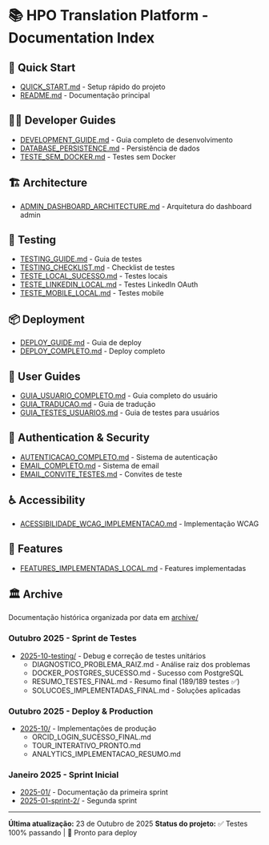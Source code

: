 # 📚 HPO Translation Platform - Documentation Index

## 🚀 Quick Start
- [QUICK_START.md](../QUICK_START.md) - Setup rápido do projeto
- [README.md](../README.md) - Documentação principal

## 👨‍💻 Developer Guides
- [DEVELOPMENT_GUIDE.md](developer/DEVELOPMENT_GUIDE.md) - Guia completo de desenvolvimento
- [DATABASE_PERSISTENCE.md](developer/DATABASE_PERSISTENCE.md) - Persistência de dados
- [TESTE_SEM_DOCKER.md](developer/TESTE_SEM_DOCKER.md) - Testes sem Docker

## 🏗️ Architecture
- [ADMIN_DASHBOARD_ARCHITECTURE.md](architecture/ADMIN_DASHBOARD_ARCHITECTURE.md) - Arquitetura do dashboard admin

## 🧪 Testing
- [TESTING_GUIDE.md](testing/TESTING_GUIDE.md) - Guia de testes
- [TESTING_CHECKLIST.md](testing/TESTING_CHECKLIST.md) - Checklist de testes
- [TESTE_LOCAL_SUCESSO.md](testing/TESTE_LOCAL_SUCESSO.md) - Testes locais
- [TESTE_LINKEDIN_LOCAL.md](testing/TESTE_LINKEDIN_LOCAL.md) - Testes LinkedIn OAuth
- [TESTE_MOBILE_LOCAL.md](testing/TESTE_MOBILE_LOCAL.md) - Testes mobile

## 📦 Deployment
- [DEPLOY_GUIDE.md](deployment/DEPLOY_GUIDE.md) - Guia de deploy
- [DEPLOY_COMPLETO.md](DEPLOY_COMPLETO.md) - Deploy completo

## 👥 User Guides
- [GUIA_USUARIO_COMPLETO.md](user-guides/GUIA_USUARIO_COMPLETO.md) - Guia completo do usuário
- [GUIA_TRADUCAO.md](user-guides/GUIA_TRADUCAO.md) - Guia de tradução
- [GUIA_TESTES_USUARIOS.md](GUIA_TESTES_USUARIOS.md) - Guia de testes para usuários

## 🔐 Authentication & Security
- [AUTENTICACAO_COMPLETO.md](AUTENTICACAO_COMPLETO.md) - Sistema de autenticação
- [EMAIL_COMPLETO.md](EMAIL_COMPLETO.md) - Sistema de email
- [EMAIL_CONVITE_TESTES.md](EMAIL_CONVITE_TESTES.md) - Convites de teste

## ♿ Accessibility
- [ACESSIBILIDADE_WCAG_IMPLEMENTACAO.md](ACESSIBILIDADE_WCAG_IMPLEMENTACAO.md) - Implementação WCAG

## 🎯 Features
- [FEATURES_IMPLEMENTADAS_LOCAL.md](FEATURES_IMPLEMENTADAS_LOCAL.md) - Features implementadas

## 🏛️ Archive
Documentação histórica organizada por data em [archive/](archive/)

### Outubro 2025 - Sprint de Testes
- [2025-10-testing/](archive/2025-10-testing/) - Debug e correção de testes unitários
  - DIAGNOSTICO_PROBLEMA_RAIZ.md - Análise raiz dos problemas
  - DOCKER_POSTGRES_SUCESSO.md - Sucesso com PostgreSQL
  - RESUMO_TESTES_FINAL.md - Resumo final (189/189 testes ✅)
  - SOLUCOES_IMPLEMENTADAS_FINAL.md - Soluções aplicadas

### Outubro 2025 - Deploy & Production
- [2025-10/](archive/2025-10/) - Implementações de produção
  - ORCID_LOGIN_SUCESSO_FINAL.md
  - TOUR_INTERATIVO_PRONTO.md
  - ANALYTICS_IMPLEMENTACAO_RESUMO.md

### Janeiro 2025 - Sprint Inicial
- [2025-01/](archive/2025-01/) - Documentação da primeira sprint
- [2025-01-sprint-2/](archive/2025-01-sprint-2/) - Segunda sprint

---

**Última atualização:** 23 de Outubro de 2025
**Status do projeto:** ✅ Testes 100% passando | 🎯 Pronto para deploy

